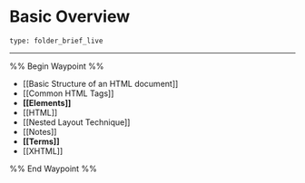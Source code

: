 # Basic Overview
 
```ccard
type: folder_brief_live
```
 
---

%% Begin Waypoint %%
- [[Basic Structure of an HTML document]]
- [[Common HTML Tags]]
- **[[Elements]]**
- [[HTML]]
- [[Nested Layout Technique]]
- [[Notes]]
- **[[Terms]]**
- [[XHTML]]

%% End Waypoint %%